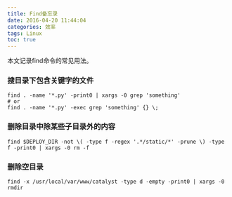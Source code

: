 ```yaml
---
title: Find备忘录
date: 2016-04-20 11:44:04
categories: 效率
tags: Linux
toc: true
---
```


本文记录find命令的常见用法。

### 搜目录下包含关键字的文件

```
find . -name '*.py' -print0 | xargs -0 grep 'something'
# or
find . -name '*.py' -exec grep 'something' {} \;
```

### 删除目录中除某些子目录外的内容

```
find $DEPLOY_DIR -not \( -type f -regex '.*/static/*' -prune \) -type f -print0 | xargs -0 rm -f
```

### 删除空目录

```
find -x /usr/local/var/www/catalyst -type d -empty -print0 | xargs -0 rmdir
```